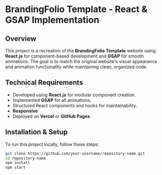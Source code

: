 # BrandingFolio Template - React & GSAP Implementation

## Overview
This project is a recreation of the **BrandingFolio Template** website using **React.js** for component-based development and **GSAP** for smooth animations. The goal is to match the original website's visual appearance and animation functionality while maintaining clean, organized code.

## Technical Requirements
- Developed using **React.js** for modular component creation.
- Implemented **GSAP** for all animations.
- Structured React components and hooks for maintainability.
- **Responsive**
- Deployed on **Vercel** or **GitHub Pages**.

## Installation & Setup
To run this project locally, follow these steps:

```bash
git clone https://github.com/your-username/repository-name.git
cd repository-name
npm install
npm start
